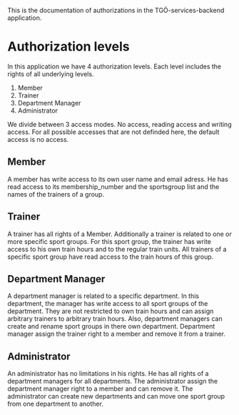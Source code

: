 This is the documentation of authorizations in the TGÖ-services-backend application.

# Authorization levels
In this application we have 4 authorization levels.
Each level includes the rights of all underlying levels.
1. Member
2. Trainer
3. Department Manager
4. Administrator

We divide between 3 access modes. No access, reading access and writing access.
For all possible accesses that are not definded here, the default access is no access.

## Member
A member has write access to its own user name and email adress.
He has read access to its membership_number and the sportsgroup list and the names of the trainers of a group.

## Trainer
A trainer has all rights of a Member.
Additionally a trainer is related to one or more specific sport groups.
For this sport group, the trainer has write access to his own train hours and to the regular train units.
All trainers of a specific sport group have read access to the train hours of this group.

## Department Manager
A department manager is related to a specific department.
In this department, the manager has write access to all sport groups of the department.
They are not restricted to own train hours and can assign arbitrary trainers to arbitrary train hours.
Also, department managers can create and rename sport groups in there own department.
Department manager assign the trainer right to a member and remove it from a trainer.

## Administrator
An administrator has no limitations in his rights.
He has all rights of a department managers for all departments.
The administrator assign the department manager right to a member and can remove it.
The administrator can create new departments and can move one sport group from one department to another.
